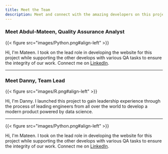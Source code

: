 ```yaml
---
title: Meet the Team
description: Meet and connect with the amazing developers on this project
---
```


### Meet Abdul-Mateen, Quality Assurance Analyst

{{< figure src="images/Python.png#align-left" >}}

Hi, I'm Mateen. I took on the lead role in developing the website for this project while supporting the other develops with various QA tasks to ensure the integrity of our work. Connect me on [LinkedIn](https://www.linkedin.com/in/abdul-mateen-qamardeen-4167331b6/?originalSubdomain=ng).

---

### Meet Danny, Team Lead

{{< figure src="images/R.png#align-left" >}}

Hi, I'm Danny. I launched this project to gain leadership experience through the process of leading engineers from all over the world to develop a modern product powered by data science. 

---

{{< figure src="images/Python.png#align-left" >}}

Hi, I'm Mateen. I took on the lead role in developing the website for this project while supporting the other develops with various QA tasks to ensure the integrity of our work. Connect me on [LinkedIn](https://www.linkedin.com/in/abdul-mateen-qamardeen-4167331b6/?originalSubdomain=ng).